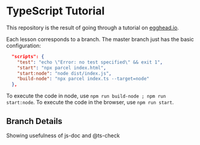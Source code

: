 # TypeScript Tutorial

This repository is the result of going through a tutorial on [egghead.io](https://egghead.io/lessons/typescript-setup-a-typescript-project). 

Each lesson corresponds to a branch. The master branch just has the basic configuration:

```json
  "scripts": {
    "test": "echo \"Error: no test specified\" && exit 1",
    "start": "npx parcel index.html",
    "start:node": "node dist/index.js",
    "build-node": "npx parcel index.ts --target=node"
  },
```

To execute the code in node, use `npm run build-node ; npm run start:node`. To execute the code in the browser, use `npm run start`.

## Branch Details
Showing usefulness of js-doc and @ts-check
